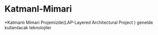 # Katmanl-Mimari

*Katmanlı Mimari Projemizde(LAP-Layered Architectural Project ) genelde kullanılacak teknolojiler

